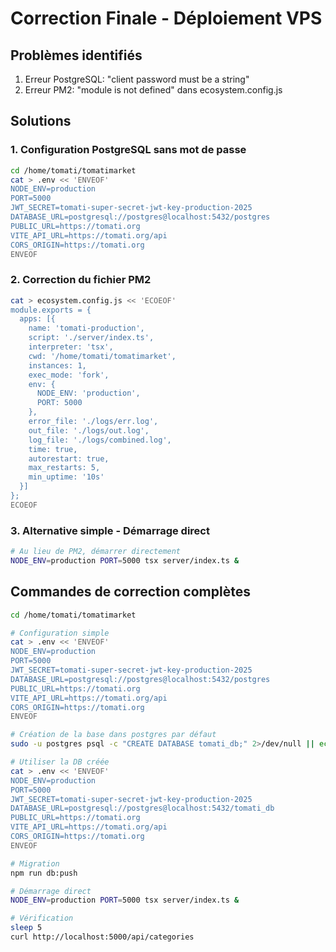 # Correction Finale - Déploiement VPS

## Problèmes identifiés
1. Erreur PostgreSQL: "client password must be a string" 
2. Erreur PM2: "module is not defined" dans ecosystem.config.js

## Solutions

### 1. Configuration PostgreSQL sans mot de passe
```bash
cd /home/tomati/tomatimarket
cat > .env << 'ENVEOF'
NODE_ENV=production
PORT=5000
JWT_SECRET=tomati-super-secret-jwt-key-production-2025
DATABASE_URL=postgresql://postgres@localhost:5432/postgres
PUBLIC_URL=https://tomati.org
VITE_API_URL=https://tomati.org/api
CORS_ORIGIN=https://tomati.org
ENVEOF
```

### 2. Correction du fichier PM2
```bash
cat > ecosystem.config.js << 'ECOEOF'
module.exports = {
  apps: [{
    name: 'tomati-production',
    script: './server/index.ts',
    interpreter: 'tsx',
    cwd: '/home/tomati/tomatimarket',
    instances: 1,
    exec_mode: 'fork',
    env: {
      NODE_ENV: 'production',
      PORT: 5000
    },
    error_file: './logs/err.log',
    out_file: './logs/out.log',
    log_file: './logs/combined.log',
    time: true,
    autorestart: true,
    max_restarts: 5,
    min_uptime: '10s'
  }]
};
ECOEOF
```

### 3. Alternative simple - Démarrage direct
```bash
# Au lieu de PM2, démarrer directement
NODE_ENV=production PORT=5000 tsx server/index.ts &
```

## Commandes de correction complètes
```bash
cd /home/tomati/tomatimarket

# Configuration simple
cat > .env << 'ENVEOF'
NODE_ENV=production
PORT=5000
JWT_SECRET=tomati-super-secret-jwt-key-production-2025
DATABASE_URL=postgresql://postgres@localhost:5432/postgres
PUBLIC_URL=https://tomati.org
VITE_API_URL=https://tomati.org/api
CORS_ORIGIN=https://tomati.org
ENVEOF

# Création de la base dans postgres par défaut
sudo -u postgres psql -c "CREATE DATABASE tomati_db;" 2>/dev/null || echo "DB existe déjà"

# Utiliser la DB créée
cat > .env << 'ENVEOF'
NODE_ENV=production
PORT=5000
JWT_SECRET=tomati-super-secret-jwt-key-production-2025
DATABASE_URL=postgresql://postgres@localhost:5432/tomati_db
PUBLIC_URL=https://tomati.org
VITE_API_URL=https://tomati.org/api
CORS_ORIGIN=https://tomati.org
ENVEOF

# Migration
npm run db:push

# Démarrage direct
NODE_ENV=production PORT=5000 tsx server/index.ts &

# Vérification
sleep 5
curl http://localhost:5000/api/categories
```